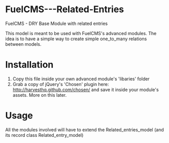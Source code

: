 FuelCMS---Related-Entries
=========================

FuelCMS - DRY Base Module with related entries

This model is meant to be used with FuelCMS's advanced modules. The idea is to have a simple way to create simple one_to_many relations between models. 

# Installation
1. Copy this file inside your own advanced module's 'libaries' folder
2. Grab a copy of jQuery's 'Chosen' plugin here: http://harvesthq.github.com/chosen/ and save it inside your module's assets. More on this later.

# Usage
All the modules involved will have to extend the Related_entries_model (and its record class Related_entry_model)

